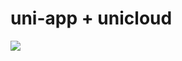 # **uni-app + unicloud** 

![](https://vkceyugu.cdn.bspapp.com/VKCEYUGU-1d968452-a94c-40bd-8a27-8d34c15ea8c0/fff62768-e24f-40c5-ae2b-9a9cb7c5dcdf.jpg)

